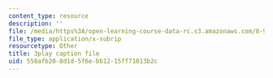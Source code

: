 ```yaml
---
content_type: resource
description: ''
file: /media/https%3A/open-learning-course-data-rc.s3.amazonaws.com/8-962-general-relativity-spring-2020/558afb208d1d5f6ebb1215ff71013b2c_TiHHz3sKDbY.vtt
file_type: application/x-subrip
resourcetype: Other
title: 3play caption file
uid: 558afb20-8d1d-5f6e-bb12-15ff71013b2c
---
```

